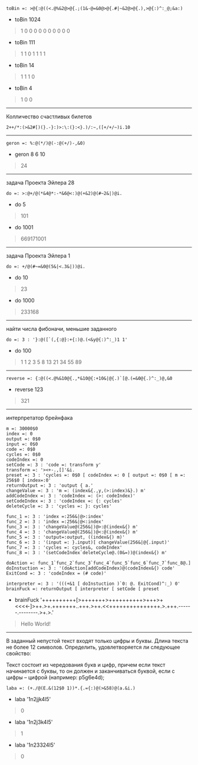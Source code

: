 ﻿    toBin =: >@{:@((<.@%&2@>@{.;(1&-@=&0@>@{.#|~&2@>@{.),>@{:)^:_@;&a:) 

 - toBin 1024
>1 0 0 0 0 0 0 0 0 0 0
 - toBin 111
>1 1 0 1 1 1 1
 - toBin 14
>1 1 1 0
 - toBin 4
>1 0 0

******************************************************

Колличество счастливых билетов 

    2++/*:(>&2#[)(}.-}:)>:\:(}:<}.)/:~,([+/+/~)i.10

******************************************************

    geron =: %:@(*/)@(-:@(+/)-,&0)
 - geron 8 6 10
>24

******************************************************

задача Проекта Эйлера 28

    do =: >:@+/@(*&4@*:-*&6@<:)@(+&2)@(#~2&|)@i.
 - do 5
>101
 - do 1001
>669171001

******************************************************

задача Проекта Эйлера 1

    do =: +/@(#~=&0@(5&|<.3&|))@i.
 - do 10
>23
 - do 1000
>233168

******************************************************

найти числа фибоначи, меньшие заданного

    do =: 3 : '}:@([`(,{:@}:+{:)@.(<&y@{:)^:_)1 1'
 - do 100
>1 1 2 3 5 8 13 21 34 55 89

******************************************************

    reverse =: {:@((<.@%&10@{.,*&10@{:+10&|@{.)`[@.(=&0@{.)^:_)@,&0
 - reverse 123
>321

******************************************************
интерпретатор брейнфака

    m =: 30000$0
    index =: 0
    output =: 0$0
    input =: 0$0
    code =: 0$0
    cycles =: 0$0
    codeIndex =: 0
    setCode =: 3 : 'code =: transform y'
    transform =: '><+-.,[]'&i.
    preset =: 3 : 'cycles =: 0$0 [ codeIndex =: 0 [ output =: 0$0 [ m =: 256$0 [ index=:0'
    returnOutput =: 3 : 'output { a.'
    changeValue =: 3 : 'm =: (index&{.,y,(>:index)&}.) m'  
    addCodeIndex =: 3 : 'codeIndex =: (>: codeIndex)'
    setCodeIndex =: 3 : 'codeIndex =: {: cycles'
    deleteCycle =: 3 : 'cycles =: }: cycles'
		 
    func_1 =: 3 : 'index =:256&|@>:index'
    func_2 =: 3 : 'index =:256&|@<:index'
    func_3 =: 3 : 'changeValue@(256&|)@>:@(index&{) m'
    func_4 =: 3 : 'changeValue@(256&|)@<:@(index&{) m'
    func_5 =: 3 : 'output=:output, ((index&{) m)'
    func_6 =: 3 : '(input =: }.input)[ changeValue(256&|@{.input)'
    func_7 =: 3 : 'cycles =: cycles&, codeIndex'
    func_8 =: 3 : '(setCodeIndex`deleteCycle@.(0&=))@(index&{) m'

    doAction =: func_1`func_2`func_3`func_4`func_5`func_6`func_7`func_8@.]  
    doInstuction =: 3 : '(doAction[addCodeIndex)@(codeIndex&{) code'
    ExitCond =: 3 : 'codeIndex = (# code)'
		 
    interpreter =: 3 : '(((+&1 [ doInstuction )`0: @. ExitCond)^:_) 0'
    brainFuck =: returnOutput [ interpreter [ setCode [ preset

 - brainFuck '++++++++++[>+++++++>++++++++++>+++>+<<<<-]>++.>+.+++++++..+++.>++.<<+++++++++++++++.>.+++.------.--------.>+.>.'

>Hello World!

******************************************************

В заданный непустой текст входят только цифры и буквы. Длина текста не более 12 символов.
Определить, удовлетворяется ли следующее свойство:

Текст состоит из чередования букв и цифр, причем если текст начинается с буквы, то он должен и заканчиваться буквой, если с цифры – цифрой (например: p5g6e4d);
        
    laba =: (+./@(E.&(12$0 1))*.{.={:)@(>&58)@(a.&i.) 
 - laba '1n2jjk4l5'
>0
 - laba '1n2j3k4l5'
>1
 - laba '1n23324l5'
>0
